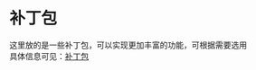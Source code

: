 # 补丁包  
这里放的是一些补丁包，可以实现更加丰富的功能，可根据需要选用  
具体信息可见：[补丁包](https://jin-yufeng.github.io/Parser/#/instructions?id=补丁包)